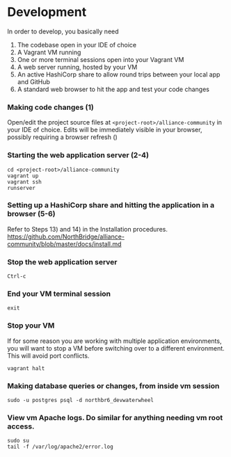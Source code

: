 # Development

In order to develop, you basically need 

1) The codebase open in your IDE of choice
2) A Vagrant VM running
3) One or more terminal sessions open into your Vagrant VM
4) A web server running, hosted by your VM
5) An active HashiCorp share to allow round trips between your local app and GitHub
6) A standard web browser to hit the app and test your code changes

### Making code changes (1)

Open/edit the project source files at `<project-root>/alliance-community` in your IDE of choice. Edits will be immediately visible in your browser, possibly requiring a browser refresh (<Ctrl-R>)

### Starting the web application server (2-4)

```
cd <project-root>/alliance-community
vagrant up
vagrant ssh
runserver
```

### Setting up a HashiCorp share and hitting the application in a browser (5-6)

Refer to Steps 13) and 14) in the Installation procedures. https://github.com/NorthBridge/alliance-community/blob/master/docs/install.md

### Stop the web application server

```
Ctrl-c
```
### End your VM terminal session

```
exit
```

### Stop your VM

If for some reason you are working with multiple application environments, you will want to stop a VM before switching over to a different environment. This will avoid port conflicts.

```
vagrant halt
```

### Making database queries or changes, from inside vm session

```
sudo -u postgres psql -d northbr6_devwaterwheel
```

### View vm Apache logs. Do similar for anything needing vm root access.

```
sudo su
tail -f /var/log/apache2/error.log
``` 
